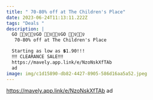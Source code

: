 ```yaml
---
title: " 70-80% off at The Children's Place"
date: 2023-06-24T11:13:11.222Z
tags: "Deals "
description: |
  GO 🏃🏻‍♀️🏃🏻‍♀️GO 🏃🏻‍♀️🏃🏻‍♀️GO 🏃🏻‍♀️🏃🏻‍♀️
   70-80% off at The Children's Place

  Starting as low as 💲1.90!!!
  ‼️‼️ CLEARANCE SALE‼️‼️ 
  https://mavely.app.link/e/NzoNskXfTAb 
  ad 
image: img/c1d15890-db82-4427-8905-586d16aa5a52.jpeg
---
```

https://mavely.app.link/e/NzoNskXfTAb 
ad